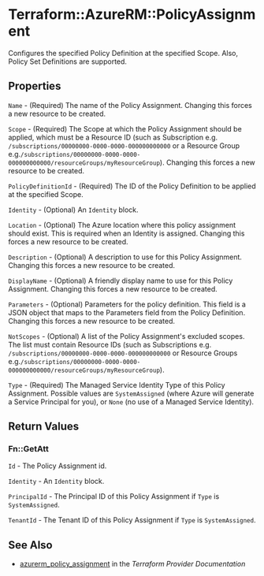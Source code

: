 # Terraform::AzureRM::PolicyAssignment

Configures the specified Policy Definition at the specified Scope. Also, Policy Set Definitions are supported.

## Properties

`Name` - (Required) The name of the Policy Assignment. Changing this forces a new resource to be created.

`Scope` - (Required) The Scope at which the Policy Assignment should be applied, which must be a Resource ID (such as Subscription e.g. `/subscriptions/00000000-0000-0000-000000000000` or a Resource Group e.g.`/subscriptions/00000000-0000-0000-000000000000/resourceGroups/myResourceGroup`). Changing this forces a new resource to be created.

`PolicyDefinitionId` - (Required) The ID of the Policy Definition to be applied at the specified Scope.

`Identity` - (Optional) An `Identity` block.

`Location` - (Optional) The Azure location where this policy assignment should exist. This is required when an Identity is assigned. Changing this forces a new resource to be created.

`Description` - (Optional) A description to use for this Policy Assignment. Changing this forces a new resource to be created.

`DisplayName` - (Optional) A friendly display name to use for this Policy Assignment. Changing this forces a new resource to be created.

`Parameters` - (Optional) Parameters for the policy definition. This field is a JSON object that maps to the Parameters field from the Policy Definition. Changing this forces a new resource to be created.

`NotScopes` - (Optional) A list of the Policy Assignment's excluded scopes. The list must contain Resource IDs (such as Subscriptions e.g. `/subscriptions/00000000-0000-0000-000000000000` or Resource Groups e.g.`/subscriptions/00000000-0000-0000-000000000000/resourceGroups/myResourceGroup`).

`Type` - (Required) The Managed Service Identity Type of this Policy Assignment. Possible values are `SystemAssigned` (where Azure will generate a Service Principal for you), or `None` (no use of a Managed Service Identity).


## Return Values

### Fn::GetAtt

`Id` - The Policy Assignment id.

`Identity` - An `Identity` block.

`PrincipalId` - The Principal ID of this Policy Assignment if `Type` is `SystemAssigned`.

`TenantId` - The Tenant ID of this Policy Assignment if `Type` is `SystemAssigned`.

## See Also

* [azurerm_policy_assignment](https://www.terraform.io/docs/providers/azurerm/r/policy_assignment.html) in the _Terraform Provider Documentation_